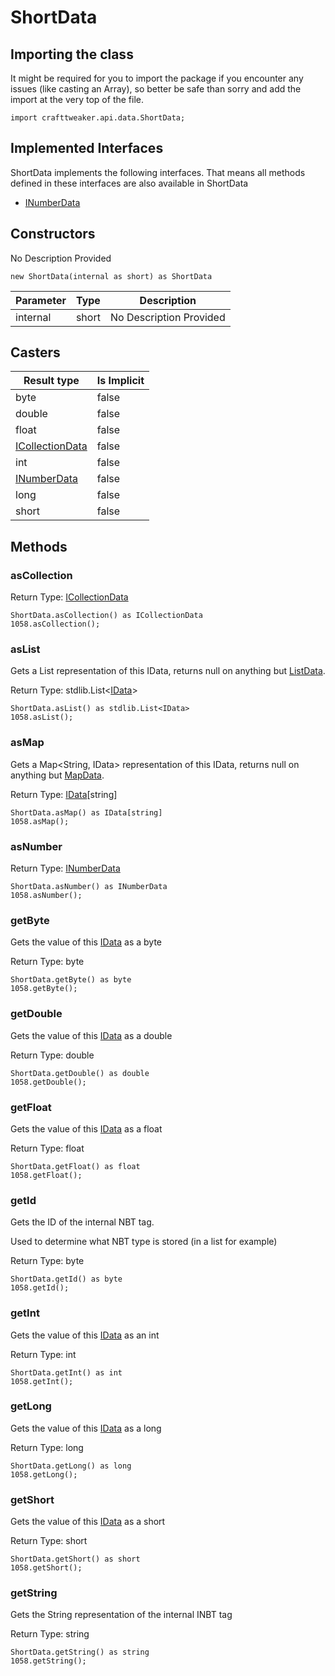 # ShortData



## Importing the class

It might be required for you to import the package if you encounter any issues (like casting an Array), so better be safe than sorry and add the import at the very top of the file.
```zenscript
import crafttweaker.api.data.ShortData;
```


## Implemented Interfaces
ShortData implements the following interfaces. That means all methods defined in these interfaces are also available in ShortData

- [INumberData](/vanilla/api/data/INumberData)

## Constructors

No Description Provided
```zenscript
new ShortData(internal as short) as ShortData
```

| Parameter | Type | Description |
|-----------|------|-------------|
| internal | short | No Description Provided |



## Casters

| Result type | Is Implicit |
|-------------|-------------|
| byte | false |
| double | false |
| float | false |
| [ICollectionData](/vanilla/api/data/ICollectionData) | false |
| int | false |
| [INumberData](/vanilla/api/data/INumberData) | false |
| long | false |
| short | false |

## Methods

### asCollection

Return Type: [ICollectionData](/vanilla/api/data/ICollectionData)

```zenscript
ShortData.asCollection() as ICollectionData
1058.asCollection();
```

### asList

Gets a List<IData> representation of this IData, returns null on anything but [ListData](/vanilla/api/data/ListData).

Return Type: stdlib.List&lt;[IData](/vanilla/api/data/IData)&gt;

```zenscript
ShortData.asList() as stdlib.List<IData>
1058.asList();
```

### asMap

Gets a Map<String, IData> representation of this IData, returns null on anything but [MapData](/vanilla/api/data/MapData).

Return Type: [IData](/vanilla/api/data/IData)[string]

```zenscript
ShortData.asMap() as IData[string]
1058.asMap();
```

### asNumber

Return Type: [INumberData](/vanilla/api/data/INumberData)

```zenscript
ShortData.asNumber() as INumberData
1058.asNumber();
```

### getByte

Gets the value of this [IData](/vanilla/api/data/IData) as a byte

Return Type: byte

```zenscript
ShortData.getByte() as byte
1058.getByte();
```

### getDouble

Gets the value of this [IData](/vanilla/api/data/IData) as a double

Return Type: double

```zenscript
ShortData.getDouble() as double
1058.getDouble();
```

### getFloat

Gets the value of this [IData](/vanilla/api/data/IData) as a float

Return Type: float

```zenscript
ShortData.getFloat() as float
1058.getFloat();
```

### getId

Gets the ID of the internal NBT tag.

 Used to determine what NBT type is stored (in a list for example)

Return Type: byte

```zenscript
ShortData.getId() as byte
1058.getId();
```

### getInt

Gets the value of this [IData](/vanilla/api/data/IData) as an int

Return Type: int

```zenscript
ShortData.getInt() as int
1058.getInt();
```

### getLong

Gets the value of this [IData](/vanilla/api/data/IData) as a long

Return Type: long

```zenscript
ShortData.getLong() as long
1058.getLong();
```

### getShort

Gets the value of this [IData](/vanilla/api/data/IData) as a short

Return Type: short

```zenscript
ShortData.getShort() as short
1058.getShort();
```

### getString

Gets the String representation of the internal INBT tag

Return Type: string

```zenscript
ShortData.getString() as string
1058.getString();
```


